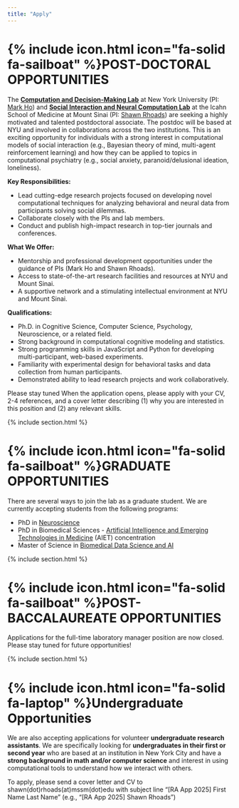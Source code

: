 ```yaml
---
title: "Apply"
---
```


# {% include icon.html icon="fa-solid fa-sailboat" %}POST-DOCTORAL OPPORTUNITIES

The [**Computation and Decision-Making Lab**](https://codec-lab.github.io/) at New York University (PI: [Mark Ho](https://markkho.github.io/)) and [**Social Interaction and Neural Computation Lab**](https://sinclab.github.io/) at the Icahn School of Medicine at Mount Sinai (PI: [Shawn Rhoads](https://shawnrhoads.github.io/)) are seeking a highly motivated and talented postdoctoral associate. The postdoc will be based at NYU and involved in collaborations across the two institutions. This is an exciting opportunity for individuals with a strong interest in computational models of social interaction (e.g., Bayesian theory of mind, multi-agent reinforcement learning) and how they can be applied to topics in computational psychiatry (e.g., social anxiety, paranoid/delusional ideation, loneliness).

**Key Responsibilities:**
- Lead cutting-edge research projects focused on developing novel computational techniques for analyzing behavioral and neural data from participants solving social dilemmas.
- Collaborate closely with the PIs and lab members.
- Conduct and publish high-impact research in top-tier journals and conferences.

**What We Offer:**
- Mentorship and professional development opportunities under the guidance of PIs (Mark Ho and Shawn Rhoads).
- Access to state-of-the-art research facilities and resources at NYU and Mount Sinai.
- A supportive network and a stimulating intellectual environment at NYU and Mount Sinai.

**Qualifications:**
- Ph.D. in Cognitive Science, Computer Science, Psychology, Neuroscience, or a related field.
- Strong background in computational cognitive modeling and statistics.
- Strong programming skills in JavaScript and Python for developing multi-participant, web-based experiments.
- Familiarity with experimental design for behavioral tasks and data collection from human participants.
- Demonstrated ability to lead research projects and work collaboratively.

Please stay tuned When the application opens, please apply with your CV, 2-4 references, and a cover letter describing (1) why you are interested in this position and (2) any relevant skills. 

{% include section.html %}

# {% include icon.html icon="fa-solid fa-sailboat" %}GRADUATE OPPORTUNITIES

There are several ways to join the lab as a graduate student. We are currently accepting students from the following programs:

- PhD in [Neuroscience](https://www.mssm.edu/education/graduate-school/programs/neuroscience)
- PhD in Biomedical Sciences - [Artificial Intelligence and Emerging Technologies in Medicine](https://icahn.mssm.edu/education/phd/biomedical-sciences/artificial-intelligence) (AIET) concentration
- Master of Science in [Biomedical Data Science and AI](https://icahn.mssm.edu/education/masters/data-science)

{% include section.html %}

# {% include icon.html icon="fa-solid fa-sailboat" %}POST-BACCALAUREATE OPPORTUNITIES

Applications for the full-time laboratory manager position are now closed. Please stay tuned for future opportunities!

<!-- The Social Interaction & Neural Computation Lab (PI: Shawn Rhoads) at Mount Sinai School of Medicine (New York, NY) is recruiting a <strong>research coordinator / lab manager</strong> to start in late spring 2025 (start date flexible). The Research Coordinator will be a critical member of the research team and will be responsible for carrying out day-to-day research operations under the supervision of the Principal Investigator. This opportunity is ideal for individuals who would like to pursue a PhD in computational social neuroscience and/or computational psychiatry. -->

<!-- <strong>We will begin reviewing applications on February 21, 2025</strong> and will continue accepting applications on a rolling basis until the role is filled. To apply, please send a cover letter and CV to shawn(dot)rhoads(at)mssm(dot)edu with subject line “[CRC App 2025] First Name Last Name” (e.g., “[CRC App 2025] Shawn Rhoads”), and complete the application here: [https://careers.mountsinai.org/jobs/3022950](https://careers.mountsinai.org/jobs/3022950) -->

<!-- The Research Coordinator will participate in various projects, including but not limited to the following topics:
* the neural and computational basis of loneliness
* dyadic and multi-agent interactions
* social learning and decision-making
* social belief inference
* affective experiences -->

<!-- **Primary responsibilities include:**
* Assisting in clinical research activities for behavioral and neuroimaging studies, including human participant recruitment, obtaining informed consent, screening for eligibility, registering participants with sponsoring agencies, administering questionnaires, collecting data, and answering phone calls
* Managing IRB protocols
* Organizing and schedules lab meetings
* Ordering supplies/equipment
* Coordinating outreach and social events
* Training and supervising research assistants
* Programming and testing experimental paradigms (PsychoPy/Pavlovia, jsPsych)
* Analyzing data and contributing to conference presentations and peer-reviewed publications
* Supporting lab IT infrastructure and data management protocol (archiving, sharing) -->

<!-- **Qualifications:**
* Bachelor’s degree in Psychology, Neuroscience, Cognitive Science, Computer Science, Electrical or Biomedical Engineering, or related fields
* Prior research experience in any of the areas above
* Organizational, interpersonal, and communication skills
* Interests in social computational neuroscience, behavioral economics, and/or computational psychiatry
* Interests in ecological momentary assessment, computational modeling, neuroimaging, intracranial electrophysiology, hyperscanning -->

<!-- **Preferred qualifications:**
* Experience with neural data collection and/or analysis (e.g., fMRI, stereo EEG)
* Experience with large-online and/or in-person behavioral data collection
* Computational skills (e.g., prior coursework in mathematics, programming in Python)
* Computer science/IT skills -->

{% include section.html %}

# {% include icon.html icon="fa-solid fa-laptop" %}Undergraduate Opportunities

We are also accepting applications for volunteer <strong>undergraduate research assistants</strong>. We are specifically looking for <strong>undergraduates in their first or second year</strong> who are based at an institution in New York City and have a <strong>strong background in math and/or computer science</strong> and interest in using computational tools to understand how we interact with others.

To apply, please send a cover letter and CV to shawn(dot)rhoads(at)mssm(dot)edu with subject line “[RA App 2025] First Name Last Name” (e.g., “[RA App 2025] Shawn Rhoads”)